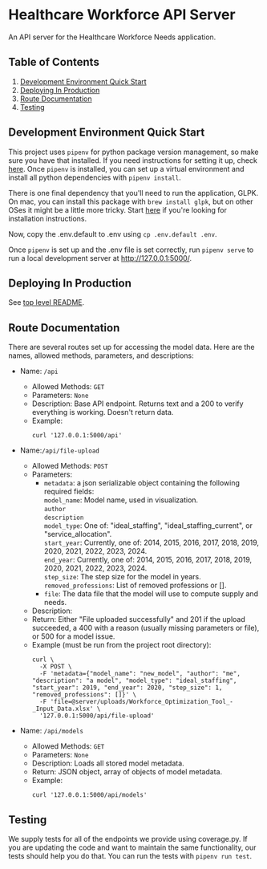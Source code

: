 # Healthcare Workforce API Server

An API server for the Healthcare Workforce Needs application.

## Table of Contents

1. [Development Environment Quick Start](#development-environment-quick-start)
1. [Deploying In Production](#deploying-in-production)
1. [Route Documentation](#route-documentation)
1. [Testing](#testing)

## Development Environment Quick Start

This project uses `pipenv` for python package version management, so make sure you have that installed. If you need instructions for setting it up, check [here](https://pipenv.pypa.io/en/latest/install/#installing-pipenv). Once  `pipenv` is installed, you can set up a virtual environment and install all python dependencies with `pipenv install`.

There is one final dependency that you'll need to run the application, GLPK. On mac, you can install this package with `brew install glpk`, but on other OSes it might be a little more tricky. Start [here](https://www.gnu.org/software/glpk/) if you're looking for installation instructions.

Now, copy the .env.default to .env using `cp .env.default .env`.

Once `pipenv` is set up and the .env file is set correctly, run `pipenv serve` to run a local development server at http://127.0.0.1:5000/.

## Deploying In Production

See [top level README](../README.md).

## Route Documentation 

There are several routes set up for accessing the model data. Here are the names, allowed methods, parameters, and descriptions:

- Name: `/api`
  - Allowed Methods: `GET`
  - Parameters: `None`
  - Description: Base API endpoint. Returns text and a 200 to verify everything is working. Doesn't return data.
  - Example:
    ```
    curl '127.0.0.1:5000/api'
    ```

- Name:`/api/file-upload`
  - Allowed Methods: `POST`
  - Parameters:
      - `metadata`: a json serializable object containing the following required fields:  
          `model_name`: Model name, used in visualization.  
          `author`  
          `description`  
          `model_type`: One of: "ideal_staffing", "ideal_staffing_current", or "service_allocation".  
          `start_year`: Currently, one of: 2014, 2015, 2016, 2017, 2018, 2019, 2020, 2021, 2022, 2023, 2024.  
          `end_year`: Currently, one of: 2014, 2015, 2016, 2017, 2018, 2019, 2020, 2021, 2022, 2023, 2024.  
          `step_size`: The step size for the model in years.  
          `removed_professions`: List of removed professions or [].
      - `file`: The data file that the model will use to compute supply and needs.
  - Description:
  - Return: Either "File uploaded successfully" and 201 if the upload succeeded, a 400 with a reason (usually missing parameters or file), or 500 for a model issue.
  - Example (must be run from the project root directory):
    ```
    curl \
      -X POST \
      -F 'metadata={"model_name": "new_model", "author": "me", "description": "a model", "model_type": "ideal_staffing", "start_year": 2019, "end_year": 2020, "step_size": 1, "removed_professions": []}' \
      -F 'file=@server/uploads/Workforce_Optimization_Tool_-_Input_Data.xlsx' \
      '127.0.0.1:5000/api/file-upload'
    ```

- Name: `/api/models`
  - Allowed Methods: `GET`
  - Parameters: `None`
  - Description: Loads all stored model metadata.
  - Return: JSON object, array of objects of model metadata.
  - Example:
    ```
    curl '127.0.0.1:5000/api/models'
    ```

## Testing

We supply tests for all of the endpoints we provide using coverage.py. If you are updating the code and want to maintain the same functionality, our tests should help you do that. You can run the tests with `pipenv run test`.
